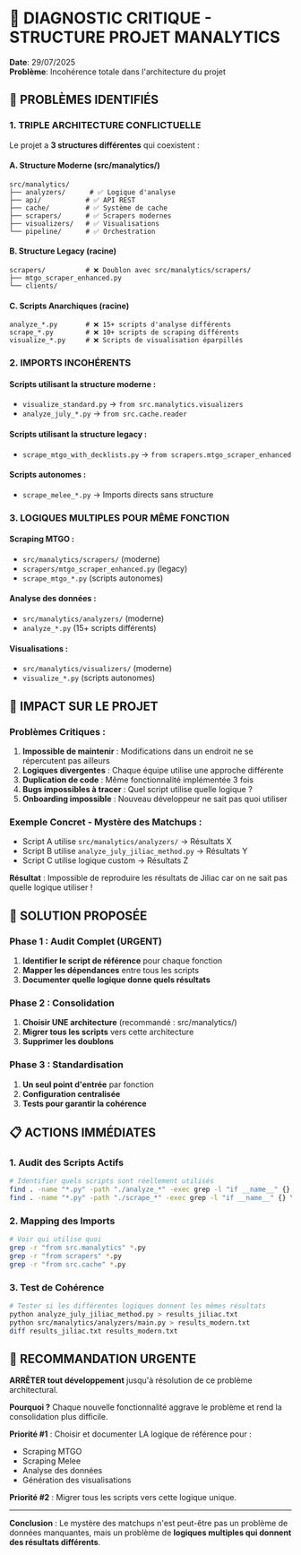 # 🚨 DIAGNOSTIC CRITIQUE - STRUCTURE PROJET MANALYTICS

**Date**: 29/07/2025  
**Problème**: Incohérence totale dans l'architecture du projet

## 🔴 PROBLÈMES IDENTIFIÉS

### 1. TRIPLE ARCHITECTURE CONFLICTUELLE

Le projet a **3 structures différentes** qui coexistent :

#### A. Structure Moderne (src/manalytics/)
```
src/manalytics/
├── analyzers/      # ✅ Logique d'analyse
├── api/           # ✅ API REST
├── cache/         # ✅ Système de cache
├── scrapers/      # ✅ Scrapers modernes
├── visualizers/   # ✅ Visualisations
└── pipeline/      # ✅ Orchestration
```

#### B. Structure Legacy (racine)
```
scrapers/          # ❌ Doublon avec src/manalytics/scrapers/
├── mtgo_scraper_enhanced.py
└── clients/
```

#### C. Scripts Anarchiques (racine)
```
analyze_*.py       # ❌ 15+ scripts d'analyse différents
scrape_*.py        # ❌ 10+ scripts de scraping différents
visualize_*.py     # ❌ Scripts de visualisation éparpillés
```

### 2. IMPORTS INCOHÉRENTS

#### Scripts utilisant la structure moderne :
- `visualize_standard.py` → `from src.manalytics.visualizers`
- `analyze_july_*.py` → `from src.cache.reader`

#### Scripts utilisant la structure legacy :
- `scrape_mtgo_with_decklists.py` → `from scrapers.mtgo_scraper_enhanced`

#### Scripts autonomes :
- `scrape_melee_*.py` → Imports directs sans structure

### 3. LOGIQUES MULTIPLES POUR MÊME FONCTION

#### Scraping MTGO :
- `src/manalytics/scrapers/` (moderne)
- `scrapers/mtgo_scraper_enhanced.py` (legacy)
- `scrape_mtgo_*.py` (scripts autonomes)

#### Analyse des données :
- `src/manalytics/analyzers/` (moderne)
- `analyze_*.py` (15+ scripts différents)

#### Visualisations :
- `src/manalytics/visualizers/` (moderne)
- `visualize_*.py` (scripts autonomes)

## 🎯 IMPACT SUR LE PROJET

### Problèmes Critiques :
1. **Impossible de maintenir** : Modifications dans un endroit ne se répercutent pas ailleurs
2. **Logiques divergentes** : Chaque équipe utilise une approche différente
3. **Duplication de code** : Même fonctionnalité implémentée 3 fois
4. **Bugs impossibles à tracer** : Quel script utilise quelle logique ?
5. **Onboarding impossible** : Nouveau développeur ne sait pas quoi utiliser

### Exemple Concret - Mystère des Matchups :
- Script A utilise `src/manalytics/analyzers/` → Résultats X
- Script B utilise `analyze_july_jiliac_method.py` → Résultats Y
- Script C utilise logique custom → Résultats Z

**Résultat** : Impossible de reproduire les résultats de Jiliac car on ne sait pas quelle logique utiliser !

## 🔧 SOLUTION PROPOSÉE

### Phase 1 : Audit Complet (URGENT)
1. **Identifier le script de référence** pour chaque fonction
2. **Mapper les dépendances** entre tous les scripts
3. **Documenter quelle logique donne quels résultats**

### Phase 2 : Consolidation
1. **Choisir UNE architecture** (recommandé : src/manalytics/)
2. **Migrer tous les scripts** vers cette architecture
3. **Supprimer les doublons**

### Phase 3 : Standardisation
1. **Un seul point d'entrée** par fonction
2. **Configuration centralisée**
3. **Tests pour garantir la cohérence**

## 📋 ACTIONS IMMÉDIATES

### 1. Audit des Scripts Actifs
```bash
# Identifier quels scripts sont réellement utilisés
find . -name "*.py" -path "./analyze_*" -exec grep -l "if __name__" {} \;
find . -name "*.py" -path "./scrape_*" -exec grep -l "if __name__" {} \;
```

### 2. Mapping des Imports
```bash
# Voir qui utilise quoi
grep -r "from src.manalytics" *.py
grep -r "from scrapers" *.py
grep -r "from src.cache" *.py
```

### 3. Test de Cohérence
```bash
# Tester si les différentes logiques donnent les mêmes résultats
python analyze_july_jiliac_method.py > results_jiliac.txt
python src/manalytics/analyzers/main.py > results_modern.txt
diff results_jiliac.txt results_modern.txt
```

## 🚨 RECOMMANDATION URGENTE

**ARRÊTER tout développement** jusqu'à résolution de ce problème architectural.

**Pourquoi ?** Chaque nouvelle fonctionnalité aggrave le problème et rend la consolidation plus difficile.

**Priorité #1** : Choisir et documenter LA logique de référence pour :
- Scraping MTGO
- Scraping Melee  
- Analyse des données
- Génération des visualisations

**Priorité #2** : Migrer tous les scripts vers cette logique unique.

---

**Conclusion** : Le mystère des matchups n'est peut-être pas un problème de données manquantes, mais un problème de **logiques multiples qui donnent des résultats différents**.